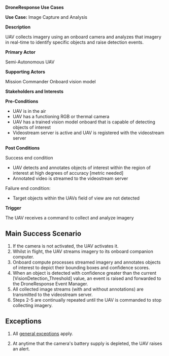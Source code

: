 **DroneResponse Use Cases**

**Use Case:** Image Capture and Analysis

**Description**

UAV collects imagery using an onboard camera and analyzes that imagery in real-time to identify specific objects and raise detection events.

**Primary Actor**

Semi-Autonomous UAV

**Supporting Actors**

Mission Commander
Onboard vision model

**Stakeholders and Interests**

**Pre-Conditions**
- UAV is in the air 
- UAV has a functioning RGB or thermal camera
- UAV has a trained vision model onboard that is capable of detecting objects of interest
- Videostream server is active and UAV is registered with the videostream server

**Post Conditions**

Success end condition

- UAV detects and annotates objects of interest within the region of interest at high degrees of accuracy [metric needed]
- Annotated video is streamed to the videostream server

Failure end condition:
- Target objects within the UAVs field of view are not detected 

**Trigger**

The UAV receives a command to collect and analyze imagery

## Main Success Scenario

1. If the camera is not activated, the UAV activates it.
2. Whilst in flight, the UAV streams imagery to its onboard companion computer.
3. Onboard compute processes streamed imagery and annotates objects of interest to depict their bounding boxes and confidence scores.
4. When an object is detected with confidence greater than the current [VisionDetection_Threshold] value, an event is raised and forwarded to the DroneResponse Event Manager.
5. All collected image streams (with and without annotations) are transmitted to the videostream server.
6. Steps 2-5 are continually repeated until the UAV is commanded to stop collecting imagery.

## Exceptions

1. All [general exceptions](../../README.md#GeneralExceptions) apply.

2. At anytime that the camera's battery supply is depleted, the UAV raises an alert.
